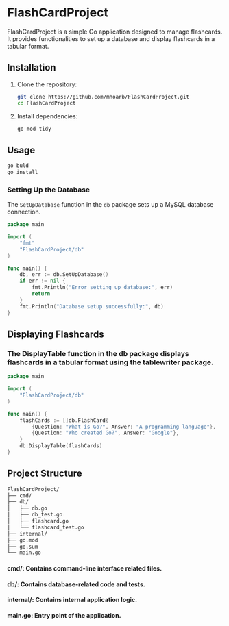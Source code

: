 # FlashCardProject

FlashCardProject is a simple Go application designed to manage flashcards. It provides functionalities to set up a database and display flashcards in a tabular format.


## Installation

1. Clone the repository:
    ```bash
    git clone https://github.com/mhoarb/FlashCardProject.git
    cd FlashCardProject
    ```

2. Install dependencies:
    ```bash
    go mod tidy
    ```

## Usage
 ```bash
go buld
go install
```

### Setting Up the Database

The `SetUpDatabase` function in the `db` package sets up a MySQL database connection.

```go
package main

import (
    "fmt"
    "FlashCardProject/db"
)

func main() {
    db, err := db.SetUpDatabase()
    if err != nil {
        fmt.Println("Error setting up database:", err)
        return
    }
    fmt.Println("Database setup successfully:", db)
}
```
## Displaying Flashcards

### The DisplayTable function in the db package displays flashcards in a tabular format using the tablewriter package.
```go
package main

import (
    "FlashCardProject/db"
)

func main() {
    flashCards := []db.FlashCard{
        {Question: "What is Go?", Answer: "A programming language"},
        {Question: "Who created Go?", Answer: "Google"},
    }
    db.DisplayTable(flashCards)
}
```
## Project Structure
```bash
FlashCardProject/
├── cmd/
├── db/
│   ├── db.go
│   ├── db_test.go
│   ├── flashcard.go
│   └── flashcard_test.go
├── internal/
├── go.mod
├── go.sum
└── main.go
```
#### cmd/: Contains command-line interface related files.
#### db/: Contains database-related code and tests.
#### internal/: Contains internal application logic.
#### main.go: Entry point of the application.



